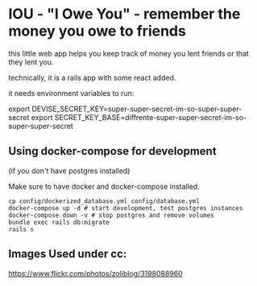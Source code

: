 # IOU - "I Owe You" - remember the money you owe to friends

this little web app helps you keep track of money
you lent friends or that they lent you.

technically, it is a rails app with some react added.

it needs environment variables to run:

export DEVISE_SECRET_KEY=super-super-secret-im-so-super-super-secret
export SECRET_KEY_BASE=diffrente-super-super-secret-im-so-super-super-secret

## Using docker-compose for development
(if you don't have postgres installed)

Make sure to have docker and docker-compose installed.

```
cp config/dockerized_database.yml config/database.yml
docker-compose up -d # start development, test postgres instances
docker-compose down -v # stop postgres and remove volumes
bundle exec rails db:migrate
rails s
```

## Images Used under cc:

https://www.flickr.com/photos/zoliblog/3198088960
